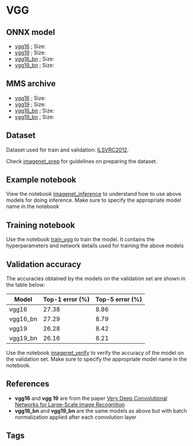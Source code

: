 # VGG
## ONNX model
* [vgg16]() ; Size: 
* [vgg19]() ; Size:
* [vgg16_bn]() ; Size: 
* [vgg19_bn]() ; Size:
## MMS archive
* [vgg16]() ; Size: 
* [vgg19]() ; Size:
* [vgg16_bn]() ; Size: 
* [vgg19_bn]() ; Size:
## Dataset
Dataset used for train and validation: [ILSVRC2012](http://www.image-net.org/challenges/LSVRC/2012/). 

Check [imagenet_prep](../imagenet_prep.md) for guidelines on preparing the dataset.
## Example notebook
View the notebook [imagenet_inference](../imagenet_inference.ipynb) to understand how to use above models for doing inference. Make sure to specify the appropriate model name in the notebook
## Training notebook
Use the notebook [train_vgg](train_vgg.ipynb) to train the model. It contains the hyperparameters and network details used for training the above models
## Validation accuracy
The accuracies obtained by the models on the validation set are shown in the table below: 

|Model        |Top-1 error (%)|Top-5 error (%)|
|-------------|:--------------|:--------------|
|vgg16        |     27.38     |      8.86     |
|vgg16_bn     |     27.29     |      8.79     |
|vgg19        |     26.28     |      8.42     |
|vgg19_bn     |     26.16     |      8.21     |

Use the notebook [imagenet_verify](../imagenet_verify.ipynb) to verify the accuracy of the model on the validation set. Make sure to specify the appropriate model name in the notebook.
## References 
* **vgg16** and **vgg 19** are from the paper [Very Deep Convolutional Networks for Large-Scale Image Recognition](https://arxiv.org/abs/1409.1556)
* **vgg16_bn** and **vgg19_bn** are the same models as above but with batch normalization applied after each convolution layer
## Tags

